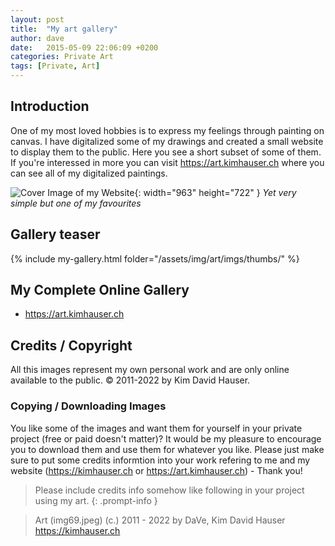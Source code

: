 ```yaml
---
layout: post
title:  "My art gallery"
author: dave
date:   2015-05-09 22:06:09 +0200
categories: Private Art
tags: [Private, Art]
---
```


## Introduction
One of my most loved hobbies is to express my feelings through painting on canvas. I have digitalized some of my drawings and created a small website to display them to the public. Here you see a short subset of some of them. If you're interessed in more you can visit <https://art.kimhauser.ch> where you can see all of my digitalized paintings.


![Cover Image of my Website](../../assets/img/art/imgs/img59.jpeg){: width="963" height="722" }
_Yet very simple but one of my favourites_

## Gallery teaser
{% include my-gallery.html folder="/assets/img/art/imgs/thumbs/" %}

## My Complete Online Gallery
- <https://art.kimhauser.ch>

## Credits / Copyright
All this images represent my own personal work and are only online available to the public. &copy; 2011-2022 by Kim David Hauser.

### Copying / Downloading Images
You like some of the images and want them for yourself in your private project (free or paid doesn't matter)? It would be my pleasure to encourage you to download them and use them for whatever you like. Please just make sure to put some credits informtion into your work refering to me and my website (<https://kimhauser.ch> or <https://art.kimhauser.ch>) - Thank you!


> Please include credits info somehow like following in your project using my art.
{: .prompt-info }


> Art (img69.jpeg) (c.) 2011 - 2022 by DaVe, Kim David Hauser <https://kimhauser.ch>